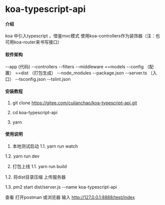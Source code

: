 # koa-typescript-api

#### 介绍
koa 中引入typescript ，借鉴mvc模式
使用koa-controllers作为装饰器（注：也可用koa-router来书写接口）

#### 软件架构
--app   (代码)
  --controllers
  --filters
  --middleware
  ==models
--config （配置）
==dist  （打包生成）
--node_modules
--package.json
--server.ts （入口）
--tsconfig.json
--tslint.json


#### 安装教程

1. git clone https://gitee.com/cuilanchao/koa-typescript-api.git

2. cd koa-typescript-api

3. yarn

#### 使用说明

1. 本地测试启动
  1.1. yarn run watch

  1.2. yarn run dev

2. 打包上线
  1.1. yarn run build

  1.2. 将dist目录压缩 上传服务器

  1.3. pm2 start dist/server.js --name koa-typescript-api

查看
打开postman 或浏览器 输入 http://127.0.0.1:8888/test/index


